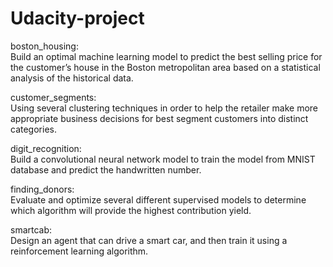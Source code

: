 # Udacity-project

boston_housing:  
Build an optimal machine learning model to predict the best selling price for the customer’s house in the Boston metropolitan area based on a statistical analysis of the historical data.

customer_segments:  
Using several clustering techniques in order to help the retailer make more appropriate business decisions for best segment customers into distinct categories.

digit_recognition:  
Build a convolutional neural network model to train the model from MNIST database and predict the handwritten number.

finding_donors:  
Evaluate and optimize several different supervised models to determine which algorithm will provide the highest contribution yield.

smartcab:  
Design an agent that can drive a smart car, and then train it using a reinforcement learning algorithm.
